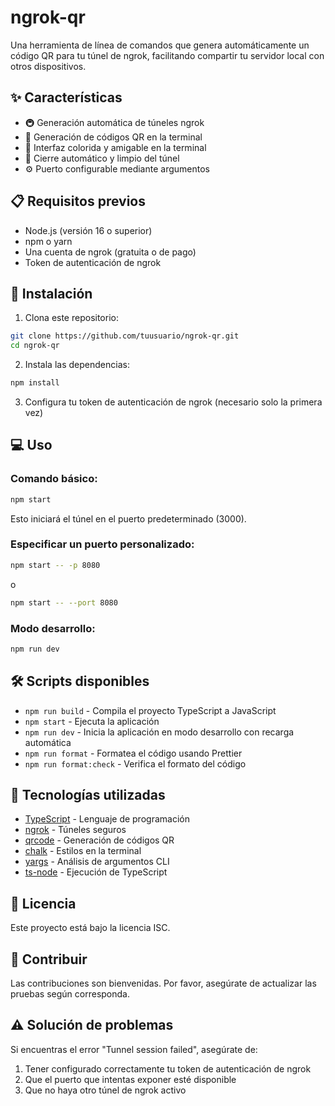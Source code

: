 # ngrok-qr

Una herramienta de línea de comandos que genera automáticamente un código QR para tu túnel de ngrok, facilitando compartir tu servidor local con otros dispositivos.

## ✨ Características

- 🚇 Generación automática de túneles ngrok
- 📱 Generación de códigos QR en la terminal
- 🎨 Interfaz colorida y amigable en la terminal
- 🔄 Cierre automático y limpio del túnel
- ⚙️ Puerto configurable mediante argumentos

## 📋 Requisitos previos

- Node.js (versión 16 o superior)
- npm o yarn
- Una cuenta de ngrok (gratuita o de pago)
- Token de autenticación de ngrok

## 🚀 Instalación

1. Clona este repositorio:

```bash
git clone https://github.com/tuusuario/ngrok-qr.git
cd ngrok-qr
```

2. Instala las dependencias:

```bash
npm install
```

3. Configura tu token de autenticación de ngrok (necesario solo la primera vez)

## 💻 Uso

### Comando básico:

```bash
npm start
```

Esto iniciará el túnel en el puerto predeterminado (3000).

### Especificar un puerto personalizado:

```bash
npm start -- -p 8080
```

o

```bash
npm start -- --port 8080
```

### Modo desarrollo:

```bash
npm run dev
```

## 🛠️ Scripts disponibles

- `npm run build` - Compila el proyecto TypeScript a JavaScript
- `npm start` - Ejecuta la aplicación
- `npm run dev` - Inicia la aplicación en modo desarrollo con recarga automática
- `npm run format` - Formatea el código usando Prettier
- `npm run format:check` - Verifica el formato del código

## 🔧 Tecnologías utilizadas

- [TypeScript](https://www.typescriptlang.org/) - Lenguaje de programación
- [ngrok](https://ngrok.com/) - Túneles seguros
- [qrcode](https://www.npmjs.com/package/qrcode) - Generación de códigos QR
- [chalk](https://www.npmjs.com/package/chalk) - Estilos en la terminal
- [yargs](https://www.npmjs.com/package/yargs) - Análisis de argumentos CLI
- [ts-node](https://www.npmjs.com/package/ts-node) - Ejecución de TypeScript

## 📝 Licencia

Este proyecto está bajo la licencia ISC.

## 🤝 Contribuir

Las contribuciones son bienvenidas. Por favor, asegúrate de actualizar las pruebas según corresponda.

## ⚠️ Solución de problemas

Si encuentras el error "Tunnel session failed", asegúrate de:

1. Tener configurado correctamente tu token de autenticación de ngrok
2. Que el puerto que intentas exponer esté disponible
3. Que no haya otro túnel de ngrok activo
